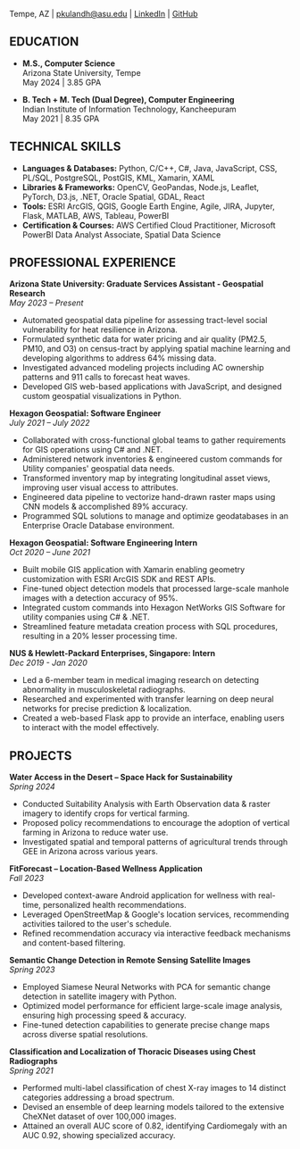 
Tempe, AZ | pkulandh@asu.edu | [LinkedIn](https://www.linkedin.com/in/praveenaa-kulandhaivel/) | [GitHub](https://github.com/praveenaak)

## EDUCATION
- **M.S., Computer Science**  
  Arizona State University, Tempe  
  May 2024 | 3.85 GPA 

- **B. Tech + M. Tech (Dual Degree), Computer Engineering**  
  Indian Institute of Information Technology, Kancheepuram  
  May 2021 | 8.35 GPA


## TECHNICAL SKILLS
- **Languages & Databases:** Python, C/C++, C#, Java, JavaScript, CSS, PL/SQL, PostgreSQL, PostGIS, KML, Xamarin, XAML 
- **Libraries & Frameworks:** OpenCV, GeoPandas, Node.js, Leaflet, PyTorch, D3.js, .NET, Oracle Spatial, GDAL, React 
- **Tools:** ESRI ArcGIS, QGIS, Google Earth Engine, Agile, JIRA, Jupyter, Flask, MATLAB, AWS, Tableau, PowerBI 
- **Certification & Courses:** AWS Certified Cloud Practitioner, Microsoft PowerBI Data Analyst Associate, Spatial Data Science 


## PROFESSIONAL EXPERIENCE
**Arizona State University: Graduate Services Assistant - Geospatial Research**  
*May 2023 – Present*
- Automated geospatial data pipeline for assessing tract-level social vulnerability for heat resilience in Arizona.
- Formulated synthetic data for water pricing and air quality (PM2.5, PM10, and O3) on census-tract by applying spatial machine learning and developing algorithms to address 64% missing data.
- Investigated advanced modeling projects including AC ownership patterns and 911 calls to forecast heat waves.
- Developed GIS web-based applications with JavaScript, and designed custom geospatial visualizations in Python.

**Hexagon Geospatial: Software Engineer**  
*July 2021 – July 2022*
- Collaborated with cross-functional global teams to gather requirements for GIS operations using C# and .NET.
- Administered network inventories & engineered custom commands for Utility companies' geospatial data needs.
- Transformed inventory map by integrating longitudinal asset views, improving user visual access to attributes.
- Engineered data pipeline to vectorize hand-drawn raster maps using CNN models & accomplished 89% accuracy.
- Programmed SQL solutions to manage and optimize geodatabases in an Enterprise Oracle Database environment.

**Hexagon Geospatial: Software Engineering Intern**  
*Oct 2020 – June 2021*
- Built mobile GIS application with Xamarin enabling geometry customization with ESRI ArcGIS SDK and REST APIs.
- Fine-tuned object detection models that processed large-scale manhole images with a detection accuracy of 95%.
- Integrated custom commands into Hexagon NetWorks GIS Software for utility companies using C# & .NET.
- Streamlined feature metadata creation process with SQL procedures, resulting in a 20% lesser processing time.

**NUS & Hewlett-Packard Enterprises, Singapore: Intern**  
*Dec 2019 - Jan 2020*
- Led a 6-member team in medical imaging research on detecting abnormality in musculoskeletal radiographs.
- Researched and experimented with transfer learning on deep neural networks for precise prediction & localization.
- Created a web-based Flask app to provide an interface, enabling users to interact with the model effectively.

## PROJECTS
**Water Access in the Desert – Space Hack for Sustainability**  
*Spring 2024*
- Conducted Suitability Analysis with Earth Observation data & raster imagery to identify crops for vertical farming.
- Proposed policy recommendations to encourage the adoption of vertical farming in Arizona to reduce water use.
- Investigated spatial and temporal patterns of agricultural trends through GEE in Arizona across various years.

**FitForecast – Location-Based Wellness Application**  
*Fall 2023*
- Developed context-aware Android application for wellness with real-time, personalized health recommendations.
- Leveraged OpenStreetMap & Google's location services, recommending activities tailored to the user's schedule.
- Refined recommendation accuracy via interactive feedback mechanisms and content-based filtering.

**Semantic Change Detection in Remote Sensing Satellite Images**  
*Spring 2023*
- Employed Siamese Neural Networks with PCA for semantic change detection in satellite imagery with Python.
- Optimized model performance for efficient large-scale image analysis, ensuring high processing speed & accuracy.
- Fine-tuned detection capabilities to generate precise change maps across diverse spatial resolutions.

**Classification and Localization of Thoracic Diseases using Chest Radiographs**  
*Spring 2021*
- Performed multi-label classification of chest X-ray images to 14 distinct categories addressing a broad spectrum.
- Devised an ensemble of deep learning models tailored to the extensive CheXNet dataset of over 100,000 images.
- Attained an overall AUC score of 0.82, identifying Cardiomegaly with an AUC 0.92, showing specialized accuracy.
